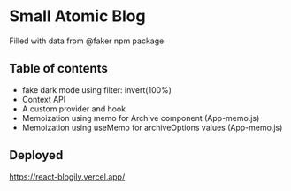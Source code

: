 # Small Atomic Blog

Filled with data from @faker npm package

## Table of contents

- fake dark mode using filter: invert(100%)
- Context API
- A custom provider and hook
- Memoization using memo for Archive component (App-memo.js)
- Memoization using useMemo for archiveOptions values (App-memo.js)

## Deployed

https://react-blogily.vercel.app/

